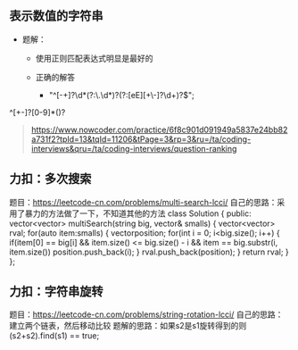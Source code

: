 ## 表示数值的字符串

* 题解：
	* 使用正则匹配表达式明显是最好的
	
	* 正确的解答
		* "^[-+]?\\d*(?:\\.\\d*)?(?:[eE][+\\-]?\\d+)?$";

^[+-]?[0-9]*()?


> https://www.nowcoder.com/practice/6f8c901d091949a5837e24bb82a731f2?tpId=13&tqId=11206&tPage=3&rp=3&ru=/ta/coding-interviews&qru=/ta/coding-interviews/question-ranking


## 力扣：多次搜索
题目：https://leetcode-cn.com/problems/multi-search-lcci/
自己的思路：采用了暴力的方法做了一下，不知道其他的方法
		class Solution {
		public:
		    vector<vector<int>> multiSearch(string big, vector<string>& smalls) {
		        vector<vector<int>> rval;
		        for(auto item:smalls)
		        {
		            vector<int>position;
		            for(int i = 0; i<big.size(); i++)
		            {
		                if(item[0] == big[i] && item.size() <= big.size() - i && item == big.substr(i, item.size())
		                    position.push_back(i);
		            }
		            rval.push_back(position);
		        }
		        return rval;
		    }
		};

## 力扣：字符串旋转
题目：https://leetcode-cn.com/problems/string-rotation-lcci/
自己的思路：建立两个链表，然后移动比较
题解的思路：如果s2是s1旋转得到的则 (s2+s2).find(s1) == true;